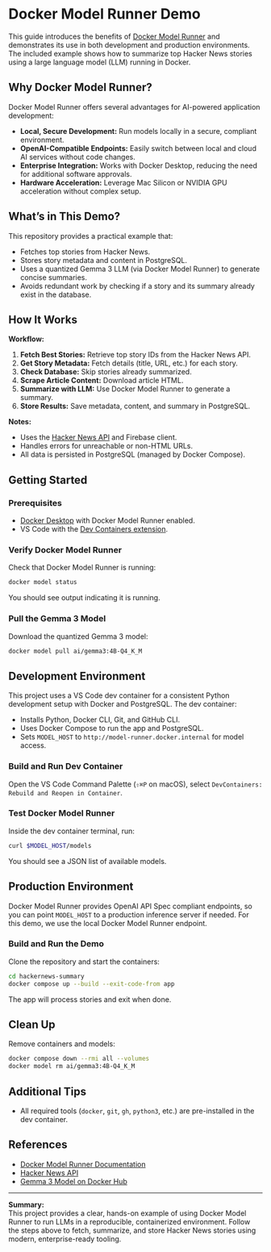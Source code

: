 # Docker Model Runner Demo

This guide introduces the benefits of [Docker Model Runner](https://www.docker.com/blog/introducing-docker-model-runner/) and demonstrates its use in both development and production environments. The included example shows how to summarize top Hacker News stories using a large language model (LLM) running in Docker.

## Why Docker Model Runner?

Docker Model Runner offers several advantages for AI-powered application development:

- **Local, Secure Development:** Run models locally in a secure, compliant environment.
- **OpenAI-Compatible Endpoints:** Easily switch between local and cloud AI services without code changes.
- **Enterprise Integration:** Works with Docker Desktop, reducing the need for additional software approvals.
- **Hardware Acceleration:** Leverage Mac Silicon or NVIDIA GPU acceleration without complex setup.

## What’s in This Demo?

This repository provides a practical example that:

- Fetches top stories from Hacker News.
- Stores story metadata and content in PostgreSQL.
- Uses a quantized Gemma 3 LLM (via Docker Model Runner) to generate concise summaries.
- Avoids redundant work by checking if a story and its summary already exist in the database.

## How It Works

**Workflow:**

1. **Fetch Best Stories:** Retrieve top story IDs from the Hacker News API.
2. **Get Story Metadata:** Fetch details (title, URL, etc.) for each story.
3. **Check Database:** Skip stories already summarized.
4. **Scrape Article Content:** Download article HTML.
5. **Summarize with LLM:** Use Docker Model Runner to generate a summary.
6. **Store Results:** Save metadata, content, and summary in PostgreSQL.

**Notes:**

- Uses the [Hacker News API](https://github.com/HackerNews/API) and Firebase client.
- Handles errors for unreachable or non-HTML URLs.
- All data is persisted in PostgreSQL (managed by Docker Compose).

## Getting Started

### Prerequisites

- [Docker Desktop](https://www.docker.com/products/docker-desktop/) with Docker Model Runner enabled.
- VS Code with the [Dev Containers extension](https://marketplace.visualstudio.com/items?itemName=ms-vscode-remote.remote-containers).

### Verify Docker Model Runner

Check that Docker Model Runner is running:

```bash
docker model status
```

You should see output indicating it is running.

### Pull the Gemma 3 Model

Download the quantized Gemma 3 model:

```bash
docker model pull ai/gemma3:4B-Q4_K_M
```

## Development Environment

This project uses a VS Code dev container for a consistent Python development setup with Docker and PostgreSQL. The dev container:

- Installs Python, Docker CLI, Git, and GitHub CLI.
- Uses Docker Compose to run the app and PostgreSQL.
- Sets `MODEL_HOST` to `http://model-runner.docker.internal` for model access.

### Build and Run Dev Container

Open the VS Code Command Palette (`⇧⌘P` on macOS), select `DevContainers: Rebuild and Reopen in Container`.

### Test Docker Model Runner

Inside the dev container terminal, run:

```bash
curl $MODEL_HOST/models
```

You should see a JSON list of available models.

## Production Environment

Docker Model Runner provides OpenAI API Spec compliant endpoints, so you can point `MODEL_HOST` to a production inference server if needed. For this demo, we use the local Docker Model Runner endpoint.

### Build and Run the Demo

Clone the repository and start the containers:

```bash
cd hackernews-summary
docker compose up --build --exit-code-from app
```

The app will process stories and exit when done.

## Clean Up

Remove containers and models:

```bash
docker compose down --rmi all --volumes
docker model rm ai/gemma3:4B-Q4_K_M
```

## Additional Tips

- All required tools (`docker`, `git`, `gh`, `python3`, etc.) are pre-installed in the dev container.

## References

- [Docker Model Runner Documentation](https://docs.docker.com/model-runner/)
- [Hacker News API](https://github.com/HackerNews/API)
- [Gemma 3 Model on Docker Hub](https://hub.docker.com/layers/ai/gemma3/4B-Q4_K_M/images/sha256-0b329b335467cccf7aa219e8f5e1bd65e59b6dfa81cfa42fba2f8881268fbf82)

---

**Summary:**  
This project provides a clear, hands-on example of using Docker Model Runner to run LLMs in a reproducible, containerized environment. Follow the steps above to fetch, summarize, and store Hacker News stories using modern, enterprise-ready tooling.
